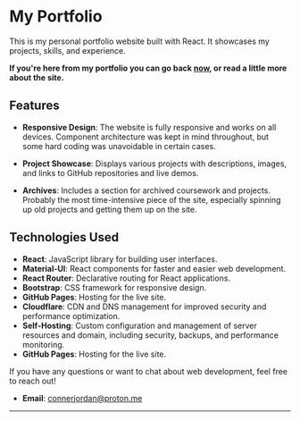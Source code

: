 
# My Portfolio

  

This is my personal portfolio website built with React. It showcases my projects, skills, and experience.  

  

**If you're here from my portfolio you can go back [now](https://connerjordan.com), or read a little more about the site.** 

  

## Features

  

-  **Responsive Design**: The website is fully responsive and works on all devices. Component architecture was kept in mind throughout, but some hard coding was unavoidable in certain cases.

-  **Project Showcase**: Displays various projects with descriptions, images, and links to GitHub repositories and live demos. 



-  **Archives**: Includes a section for archived coursework and projects. Probably the most time-intensive piece of the site, especially spinning up old projects and getting them up on the site.


  

## Technologies Used

- **React**: JavaScript library for building user interfaces.
- **Material-UI**: React components for faster and easier web development.
- **React Router**: Declarative routing for React applications.
- **Bootstrap**: CSS framework for responsive design.
- **GitHub Pages**: Hosting for the live site.
- **Cloudflare**: CDN and DNS management for improved security and performance optimization.
- **Self-Hosting**: Custom configuration and management of server resources and domain, including security, backups, and performance monitoring.
- **GitHub Pages**: Hosting for the live site.


 

If you have any questions or want to chat about web development, feel free to reach out!

- **Email**: [connerjordan@proton.me](mailto:conner.jordan@example.com)
 
---


